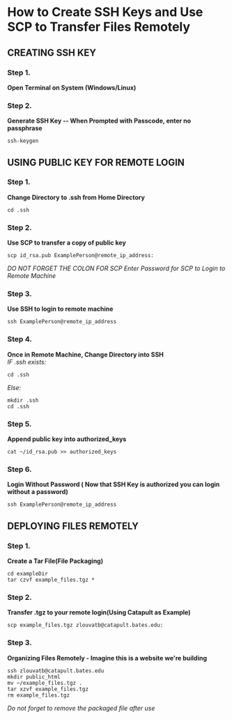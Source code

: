 # How to Create SSH Keys and Use SCP to Transfer Files Remotely

## CREATING SSH KEY

### Step 1.

**Open Terminal on System (Windows/Linux)**

### Step 2.

**Generate SSH Key -- When Prompted with Passcode, enter no passphrase**

    ssh-keygen

## USING PUBLIC KEY FOR REMOTE LOGIN

### Step 1.

**Change Directory to .ssh from Home Directory**

    cd .ssh

### Step 2.

**Use SCP to transfer a copy of public key**

    scp id_rsa.pub ExamplePerson@remote_ip_address:

_DO NOT FORGET THE COLON FOR SCP_
_Enter Password for SCP to Login to Remote Machine_

### Step 3.

**Use SSH to login to remote machine**

    ssh ExamplePerson@remote_ip_address

### Step 4.

**Once in Remote Machine, Change Directory into SSH**<br>
_IF .ssh exists:_

    cd .ssh

_Else:_

    mkdir .ssh
    cd .ssh

### Step 5.

**Append public key into authorized_keys**

    cat ~/id_rsa.pub >> authorized_keys

### Step 6.

**Login Without Password ( Now that SSH Key is authorized you can login without a password)**

    ssh ExamplePerson@remote_ip_address

## DEPLOYING FILES REMOTELY

### Step 1.

**Create a Tar File(File Packaging)**

    cd exampleDir
    tar czvf example_files.tgz *

### Step 2.

**Transfer .tgz to your remote login(Using Catapult as Example)**

    scp example_files.tgz zlouvatb@catapult.bates.edu:

### Step 3.

**Organizing Files Remotely - Imagine this is a website we're building**

    ssh zlouvatb@catapult.bates.edu
    mkdir public_html
    mv ~/example_files.tgz .
    tar xzvf example_files.tgz
    rm example_files.tgz

_Do not forget to remove the packaged file after use_
